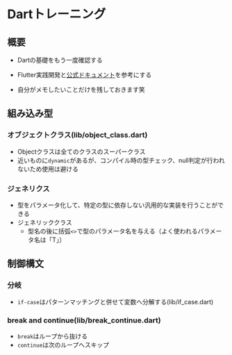 # Dartトレーニング

## 概要
- Dartの基礎をもう一度確認する

- Flutter実践開発と[公式ドキュメント](https://dart.dev/)を参考にする

- 自分がメモしたいことだけを残しておきます笑

## 組み込み型
### オブジェクトクラス(lib/object_class.dart)
- Objectクラスは全てのクラスのスーパークラス
- 近いものに`dynamic`があるが、コンパイル時の型チェック、null判定が行われないため使用は避ける

### ジェネリクス
- 型をパラメータ化して、特定の型に依存しない汎用的な実装を行うことができる
- ジェネリッククラス
  - 型名の後に括弧`<>`で型のパラメータ名を与える（よく使われるパラメータ名は「T」）

## 制御構文
### 分岐
- `if-case`はパターンマッチングと併せて変数へ分解する(lib/if_case.dart)

### break and continue(lib/break_continue.dart)

- `break`はループから抜ける
- `continue`は次のループへスキップ